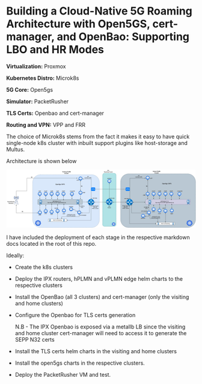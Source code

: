# Building a Cloud-Native 5G Roaming Architecture with Open5GS, cert-manager, and OpenBao: Supporting LBO and HR Modes

**Virtualization:** Proxmox

**Kubernetes Distro:** Microk8s

**5G Core:** Open5gs

**Simulator:** PacketRusher

**TLS Certs:** Openbao and cert-manager

**Routing and VPN:** VPP and FRR

The choice of Microk8s stems from the fact it makes it easy to have quick single-node k8s cluster with inbuilt support plugins like host-storage and Multus.

Architecture is shown below

![open5gs-hr-lbo-roaming](./static/open5gs-hr-lbo-roaming.jpg)

I have included the deployment of each stage in the respective markdown docs located in the root of this repo.

Ideally:

- Create the k8s clusters

- Deploy the IPX routers, hPLMN and vPLMN edge helm charts to the respective clusters

- Install the OpenBao (all 3 clusters) and cert-manager (only the visiting and home clusters)

- Configure the Openbao for TLS certs generation

  N.B - The IPX Openbao is exposed via a metallb LB since the visiting and home cluster cert-manager will need to access it to generate the SEPP N32 certs

- Install the TLS certs helm charts in the visiting and home clusters

- Install the open5gs charts in the respective clusters.

- Deploy the PacketRusher VM and test.